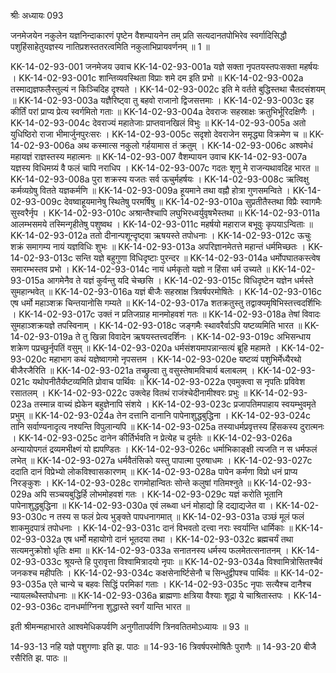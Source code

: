 श्रीः
अध्यायः 093

जनमेजयेन नकुलेन यज्ञनिन्दाकारणं पृष्टेन वैशम्पायनेन तम् प्रति सत्यदानतपोभिरेव स्वर्गादिसिद्धौ पशुहिंसाहेतुयज्ञस्य नातिप्रशस्ततरत्वमिति नकुलाभिप्रायवर्णनम् ॥ 1 ॥

KK-14-02-93-001	जनमेजय उवाच 
KK-14-02-93-001a	यज्ञे सक्ता नृपतयस्तपःसक्ता महर्षयः ।
KK-14-02-93-001c	शान्तिव्यवस्थिता विप्राः शमे दम इति प्रभो ॥
KK-14-02-93-002a	तस्माद्यज्ञफलैस्तुल्यं न किञ्चिदिह दृश्यते ।
KK-14-02-93-002c	इति मे वर्तते बुद्धिस्तथा चैतदसंशयम् ॥
KK-14-02-93-003a	यज्ञैरिष्ट्वा तु बहवो राजानो द्विजसत्तमाः ।
KK-14-02-93-003c	इह कीर्तिं परां प्राप्य प्रेत्य स्वर्गमितो गताः ॥
KK-14-02-93-004a	देवराजः सहस्राक्षः क्रतुभिर्भूरिदक्षिणैः ।
KK-14-02-93-004c	देवराज्यं महातेजाः प्राप्तवानखिलं विभुः ॥
KK-14-02-93-005a	अतो युधिष्ठिरो राजा भीमार्जुनपुरःसरः ।
KK-14-02-93-005c	सदृशो देवराजेन समृद्ध्या विक्रमेण च ॥
KK-14-02-93-006a	अथ कस्मात्स नकुलो गर्हयामास तं क्रतुम् ।
KK-14-02-93-006c	अश्वमेधं महायज्ञं राज्ञस्तस्य महात्मनः ॥
KK-14-02-93-007	वैशम्पायन उवाच 
KK-14-02-93-007a	यज्ञस्य विधिमग्र्यं वै फलं चापि नराधिप ।
KK-14-02-93-007c	गदतः शृणु मे राजन्यथावदिह भारत ॥
KK-14-02-93-008a	पुरा शक्रस्य यजतः सर्व ऊचुर्महर्षयः ।
KK-14-02-93-008c	ऋत्विक्षु कर्मव्यग्रेषु वितते यज्ञकर्मणि ॥
KK-14-02-93-009a	हूयमाने तथा वह्नौ होत्रा गुणसमन्विते ।
KK-14-02-93-009c	देवष्वाहूयमानेषु स्थितेषु परमर्षिषु ॥
KK-14-02-93-010a	सुप्रतीतैस्तथा विप्रैः स्वागमैः सुस्वरैर्नृप ।
KK-14-02-93-010c	अश्रान्तैश्चापि लघुभिरध्वर्युवृषभैस्तथा ॥
KK-14-02-93-011a	आलम्भसमये तस्मिन्गृहीतेषु पशुष्वथ ।
KK-14-02-93-011c	महर्षयो महाराज बभूवुः कृपयाऽन्विताः ॥
KK-14-02-93-012a	ततो दीनान्पशून्दृष्ट्वा ऋषयस्ते तपोधनाः ।
KK-14-02-93-012c	ऊचुः शक्रं समागम्य नायं यज्ञविधिः शुभः ॥
KK-14-02-93-013a	अपरिज्ञानमेतत्ते महान्तं धर्ममिच्छतः ।
KK-14-02-93-013c	सन्ति यज्ञे बहुगुणा विधिदृष्टाः पुरन्दर ॥
KK-14-02-93-014a	धर्मोपघातकस्त्वेष समारम्भस्तव प्रभो ।
KK-14-02-93-014c	नायं धर्मकृतो यज्ञो न हिंसा धर्म उच्यते ॥
KK-14-02-93-015a	आगमेनैव ते यज्ञं कुर्वन्तु यदि चेच्छसि ।
KK-14-02-93-015c	विधिदृष्टेन यज्ञेन धर्मस्ते सुमहान्भवेत् ॥
KK-14-02-93-016a	यज्ञं बीजैः सहस्राक्ष त्रिवर्षपरमोषितेः ।
KK-14-02-93-016c	एष धर्मो महाञ्शक्र चिन्तयानोसि गम्यते ॥
KK-14-02-93-017a	शतक्रतुस्तु तद्वाक्यमृषिभिस्तत्त्वदर्शिभिः ।
KK-14-02-93-017c	उक्तं न प्रतिजग्राह मानमोहवशं गतः ॥
KK-14-02-93-018a	तेषां विवादः सुमहाञ्शक्रयज्ञे तपस्विनाम् ।
KK-14-02-93-018c	जङ्गमैः स्थावरैर्वाऽपि यष्टव्यमिति भारत ॥
KK-14-02-93-019a	ते तु खिन्ना विवादेन ऋषयस्तत्त्वदर्शिनः ।
KK-14-02-93-019c	अभिसन्धाय शक्रेण पप्रच्छुर्नृपतिं वसुम् ॥
KK-14-02-93-020a	धर्मसंशयमापन्नान्सत्यं ब्रूहि महामते ।
KK-14-02-93-020c	महाभाग कथं यज्ञेष्वागमो नृपसत्तम ।
KK-14-02-93-020e	यष्टव्यं पशुभिर्मेध्यैरथो बीजैरजैरिति ॥
KK-14-02-93-021a	तच्छ्रुत्वा तु वसुस्तेषामविचार्य बलाबलम् ।
KK-14-02-93-021c	यथोपनीतैर्यष्टव्यमिति प्रोवाच पार्थिवः ॥
KK-14-02-93-022a	एवमुक्त्वा स नृपतिः प्रविवेश रसातलम् ।
KK-14-02-93-022c	उक्त्वेह वितथं राजंश्चेदीनामीश्वरः प्रभुः ॥
KK-14-02-93-023a	तस्मान्न वाच्यं ह्येकेन बहुज्ञेनापि संशये ।
KK-14-02-93-023c	प्रजापतिमपाहाय स्वयम्भुवमृते प्रभुम् ॥
KK-14-02-93-024a	तेन दत्तानि दानानि पापेनाशुद्धबुद्धिना ।
KK-14-02-93-024c	तानि सर्वाण्यनादृत्य नश्यन्ति विपुलान्यपि ॥
KK-14-02-93-025a	तस्याधर्मप्रवृत्तस्य हिंसकस्य दुरात्मनः ।
KK-14-02-93-025c	दानेन कीर्तिर्भवति न प्रेत्येह च दुर्मतेः ॥
KK-14-02-93-026a	अन्यायोपगतं द्रव्यमभीक्ष्णं यो ह्यपण्डितः ।
KK-14-02-93-026c	धर्माभिकाङ्क्षी त्यजति न स धर्मफलं लभेत् ॥
KK-14-02-93-027a	धर्मवैतंसिको यस्तु पापात्मा पुरुषाधमः ।
KK-14-02-93-027c	ददाति दानं विप्रेभ्यो लोकविश्वासकारणम् ॥
KK-14-02-93-028a	पापेन कर्मणा विप्रो धनं प्राप्य निरङ्कुशः ।
KK-14-02-93-028c	रागमोहान्वितः सोन्ते कलुषां गतिमश्नुते ॥
KK-14-02-93-029a	अपि सञ्चयबुद्धिर्हि लोभमोहवशं गतः ।
KK-14-02-93-029c	यज्ञं करोति भूतानि पापेनाशुद्धबुद्धिना ॥
KK-14-02-93-030a	एवं लब्ध्वा धनं मोहाद्यो हि दद्याद्यजेत वा ।
KK-14-02-93-030c	न तस्य स फलं प्रेत्य भुङ्क्ते पापधनागमात् ॥
KK-14-02-93-031a	उञ्छं मूलं फलं शाकमुदपात्रं तपोधनाः ।
KK-14-02-93-031c	दानं विभवतो दत्त्वा नराः स्वर्यान्ति धार्मिकाः ॥
KK-14-02-93-032a	एष धर्मो महायोगो दानं भूतदया तथा ।
KK-14-02-93-032c	ब्रह्मचर्यं तथा सत्यमनुक्रोशो धृतिः क्षमा ॥
KK-14-02-93-033a	सनातनस्य धर्मस्य फलमेतत्सनातनम् ।
KK-14-02-93-033c	श्रूयन्ते हि पुरावृत्ता विश्वामित्रादयो नृपाः ॥
KK-14-02-93-034a	विश्वामित्रोसितश्चैवं जनकश्च महीपतिः ।
KK-14-02-93-034c	कक्षसेनार्ष्टिसेनौ च सिन्धुद्वीपश्च पार्थिवः ॥
KK-14-02-93-035a	एते चान्ये च बहवः सिद्धिं परमिकां गताः ।
KK-14-02-93-035c	नृपाः सत्यैश्च दानैश्च न्यायलब्धैस्तपोधनाः ॥
KK-14-02-93-036a	ब्राह्मणाः क्षत्रिया वैश्याः शूद्रा ये चाश्रितास्तपः ।
KK-14-02-93-036c	दानधर्माग्निना शुद्धास्ते स्वर्गं यान्ति भारत ॥

इती श्रीमन्महाभारते आश्वमेधिकपर्वणि अनुगीतापर्वणि त्रिनवतितमोऽध्यायः ॥ 93 ॥

14-93-13 नहि यज्ञे पशुगणाः इति झ. पाठः ॥ 14-93-16 त्रिवर्षपरमोषितैः पुराणैः ॥ 14-93-20 बीजै रसैरिति झ. पाठः ॥

